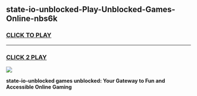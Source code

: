 
## state-io-unblocked-Play-Unblocked-Games-Online-nbs6k
<h3>
<a href="https://premium76.site?title=state-io-unblocked&ref=25A">CLICK TO PLAY</a></h3>
<hr>

<h3>
<a href="https://premium76.site?title=state-io-unblocked&ref=25A">CLICK 2 PLAY</a>
  
</h3>

<a href="https://premium76.site?title=state-io-unblocked&ref=25A"><img src="https://clearcache.store/games.png"></a>


**state-io-unblocked games unblocked: Your Gateway to Fun and Accessible Online Gaming**
